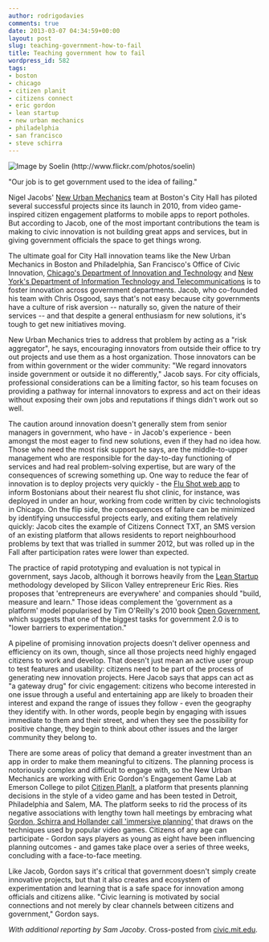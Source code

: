 ```yaml
---
author: rodrigodavies
comments: true
date: 2013-03-07 04:34:59+00:00
layout: post
slug: teaching-government-how-to-fail
title: Teaching government how to fail
wordpress_id: 582
tags:
- boston
- chicago
- citizen planit
- citizens connect
- eric gordon
- lean startup
- new urban mechanics
- philadelphia
- san francisco
- steve schirra
---
```


![Image by Soelin (http://www.flickr.com/photos/soelin)](http://civic.mit.edu/sites/civic.mit.edu/files/Screen%20Shot%202013-03-06%20at%2023.27.48.png)

"Our job is to get government used to the idea of failing."

Nigel Jacobs' [New Urban Mechanics](http://www.newurbanmechanics.org/) team at Boston's City Hall has piloted several successful projects since its launch in 2010, from video game-inspired citizen engagement platforms to mobile apps to report potholes. But according to Jacob, one of the most important contributions the team is making to civic innovation is not building great apps and services, but in giving government officials the space to get things wrong.

The ultimate goal for City Hall innovation teams like the New Urban Mechanics in Boston and Philadelphia, San Francisco's Office of Civic Innovation, [Chicago's Department of Innovation and Technology](https://www.cityofchicago.org/city/en/depts/doit.html) and [New York's Department of Information Technology and Telecommunications](http://www.nyc.gov/html/doitt) is to foster innovation across government departments. Jacob, who co-founded his team with Chris Osgood, says that's not easy because city governments have a culture of risk aversion -- naturally so, given the nature of their services -- and that despite a general enthusiasm for new solutions, it's tough to get new initiatives moving.

New Urban Mechanics tries to address that problem by acting as a "risk aggregator", he says, encouraging innovators from outside their office to try out projects and use them as a host organization. Those innovators can be from within government or the wider community: "We regard innovators inside government or outside it no differently," Jacob says. For city officials, professional considerations can be a limiting factor, so his team focuses on providing a pathway for internal innovators to express and act on their ideas without exposing their own jobs and reputations if things didn't work out so well.

The caution around innovation doesn't generally stem from senior managers in government, who have - in Jacob's experience - been amongst the most eager to find new solutions, even if they had no idea how. Those who need the most risk support he says, are the middle-to-upper management who are responsible for the day-to-day functioning of services and had real problem-solving expertise, but are wary of the consequences of screwing something up. One way to reduce the fear of innovation is to deploy projects very quickly - the [Flu Shot web app](http://flushot.newurbanmechanics.org) to inform Bostonians about their nearest flu shot clinic, for instance, was deployed in under an hour, working from code written by civic technologists in Chicago. On the flip side, the consequences of failure can be minimized by identifying unsuccessful projects early, and exiting them relatively quickly: Jacob cites the example of Citizens Connect TXT, an SMS version of an existing platform that allows residents to report neighbourhood problems by text that was trialled in summer 2012, but was rolled up in the Fall after participation rates were lower than expected.

The practice of rapid prototyping and evaluation is not typical in government, says Jacob, although it borrows heavily from the [Lean Startup](http://theleanstartup.com) methodology developed by Silicon Valley entrepreneur Eric Ries. Ries proposes that 'entrepreneurs are everywhere' and companies should "build, measure and learn." Those ideas complement the 'government as a platform' model popularised by Tim O'Reilly's 2010 book [Open Government](http://ofps.oreilly.com/titles/9780596804350/), which suggests that one of the biggest tasks for government 2.0 is to "lower barriers to experimentation."

A pipeline of promising innovation projects doesn't deliver openness and efficiency on its own, though, since all those projects need highly engaged citizens to work and develop. That doesn't just mean an active user group to test features and usability: citizens need to be part of the process of generating new innovation projects. Here Jacob says that apps can act as "a gateway drug" for civic engagement: citizens who become interested in one issue through a useful and entertaining app are likely to broaden their interest and expand the range of issues they follow - even the geography they identify with. In other words, people begin by engaging with issues immediate to them and their street, and when they see the possibility for positive change, they begin to think about other issues and the larger community they belong to.

There are some areas of policy that demand a greater investment than an app in order to make them meaningful to citizens. The planning process is notoriously complex and difficult to engage with, so the New Urban Mechanics are working with Eric Gordon's Engagement Game Lab at Emerson College to pilot [Citizen PlanIt](http://communityplanit.org/), a platform that presents planning decisions in the style of a video game and has been tested in Detroit, Philadelphia and Salem, MA. The platform seeks to rid the process of its negative associations with lengthy town hall meetings by embracing what [Gordon, Schirra and Hollander call 'immersive planning'](http://envplan.com/abstract.cgi?id=b37013) that draws on the techniques used by popular video games. Citizens of any age can participate - Gordon says players as young as eight have been influencing planning outcomes - and games take place over a series of three weeks, concluding with a face-to-face meeting.

Like Jacob, Gordon says it's critical that government doesn't simply create innovative projects, but that it also creates and ecosystem of experimentation and learning that is a safe space for innovation among officials and citizens alike. "Civic learning is motivated by social connections and not merely by clear channels between citizens and government," Gordon says.

_With additional reporting by Sam Jacoby_. Cross-posted from [civic.mit.edu](http://civic.mit.edu/blog/rodrigodavies/teaching-government-how-to-fail).

